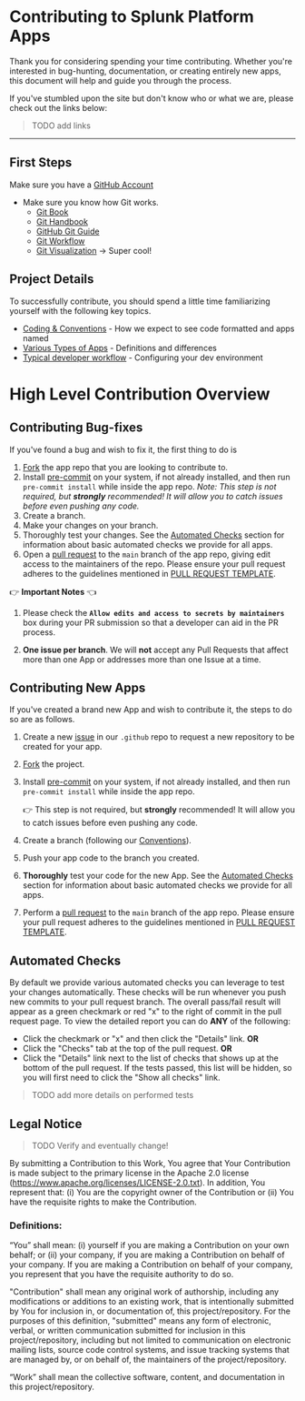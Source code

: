 # Contributing to Splunk Platform Apps

Thank you for considering spending your time contributing. Whether you're interested in bug-hunting, documentation, or creating entirely new apps, this document will help and guide you through the process.

If you've stumbled upon the site but don't know who or what we are, please check out the links below:
> TODO add links

---

## First Steps
Make sure you have a [GitHub Account](https://www.github.com)
- Make sure you know how Git works.
    - [Git Book](https://git-scm.com/book/en/v2)
    - [Git Handbook](https://guides.github.com/introduction/git-handbook/)
    - [GitHub Git Guide](https://help.github.com/en/articles/git-and-github-learning-resources)
    - [Git Workflow](https://guides.github.com/introduction/flow/)
    - [Git Visualization](http://git-school.github.io/visualizing-git/) -> Super cool!

## Project Details
To successfully contribute, you should spend a little time familiarizing yourself with the following key topics.

- [Coding & Conventions](.github/CONVENTIONS.md) - How we expect to see code formatted and apps named
- [Various Types of Apps](.github/TYPES_OF_SUPPORT.md) - Definitions and differences
- [Typical developer workflow](.github/DEV_WORKFLOW.md) - Configuring your dev environment


# High Level Contribution Overview
## Contributing Bug-fixes
If you've found a bug and wish to fix it, the first thing to do is

1. [Fork](https://guides.github.com/activities/forking/) the app repo that you
are looking to contribute to.
1. Install [pre-commit](https://pre-commit.com/#install) on your system, if not already installed, and then run `pre-commit install` while inside the app repo. _Note: This step is not required, but **strongly** recommended! It will allow you to catch issues before even pushing any code._
1. Create a branch.
1. Make your changes on your branch.
1. Thoroughly test your changes. See the [Automated Checks](#automated-checks) section for information about basic automated checks we provide for all apps.
1. Open a [pull request](https://help.github.com/articles/using-pull-requests/) to the `main` branch of the app repo, giving edit access to the maintainers of the repo. Please ensure your pull request adheres to the guidelines mentioned in [PULL REQUEST TEMPLATE](.github/pull_request_template.md).

:point_right: **Important Notes** :point_left:

1. Please check the **`Allow edits and access to secrets by maintainers`** box during your PR submission so that a developer can aid in the PR process.

1. **One issue per branch**. We will **not** accept any Pull Requests that affect more than one App or addresses more than one Issue at a time.

## Contributing New Apps

If you've created a brand new App and wish to contribute it, the steps to do so are as follows.

1. Create a new [issue](https://github.com/splunk-platform-apps/.github/issues/new?assignees=&labels=&template=new_repo_request.md&title=) in our `.github` repo to request a new repository to be created for your app.
1. [Fork](https://guides.github.com/activities/forking/) the project.
1. Install [pre-commit](https://pre-commit.com/#install) on your system, if not already installed, and then run `pre-commit install` while inside the app repo.

    :point_right: This step is not required, but **strongly** recommended! It will allow you to catch issues before even pushing any code.

1. Create a branch (following our [Conventions](.github/CONVENTIONS.md)).
1. Push your app code to the branch you created.
1. **Thoroughly** test your code for the new App. See the [Automated Checks](#automated-checks) section for information about basic automated checks we provide for all apps.
1. Perform a [pull request](https://help.github.com/articles/using-pull-requests/) to the `main` branch of the app repo. Please ensure your pull request adheres to the guidelines mentioned in [PULL REQUEST TEMPLATE](.github/pull_request_template.md).


## Automated Checks
By default we provide various automated checks you can leverage to test your changes automatically. These checks will be run whenever you push new commits to your pull request branch. The overall pass/fail result will appear as a green checkmark or red "x" to the right of commit in the pull request page. To view the detailed report you can do **ANY** of the following:

- Click the checkmark or "x" and then click the "Details" link. **OR**
- Click the "Checks" tab at the top of the pull request. **OR**
- Click the "Details" link next to the list of checks that shows up at the bottom of the pull request. If the tests passed, this list will be hidden, so you will first need to click the "Show all checks" link.

> TODO add more details on performed tests

## Legal Notice
> TODO Verify and eventually change!

By submitting a Contribution to this Work, You agree that Your Contribution is made subject to the primary license in the Apache 2.0 license (https://www.apache.org/licenses/LICENSE-2.0.txt). In addition, You represent that: (i) You are the copyright owner of the Contribution or (ii) You have the requisite rights to make the Contribution.

### Definitions:

“You” shall mean: (i) yourself if you are making a Contribution on your own behalf; or (ii) your company, if you are making a Contribution on behalf of your company. If you are making a Contribution on behalf of your company, you represent that you have the requisite authority to do so.

"Contribution" shall mean any original work of authorship, including any modifications or additions to an existing work, that is intentionally submitted by You for inclusion in, or documentation of, this project/repository. For the purposes of this definition, "submitted" means any form of electronic, verbal, or written communication submitted for inclusion in this project/repository, including but not limited to communication on electronic mailing lists, source code control systems, and issue tracking systems that are managed by, or on behalf of, the maintainers of the project/repository.

“Work” shall mean the collective software, content, and documentation in this project/repository.